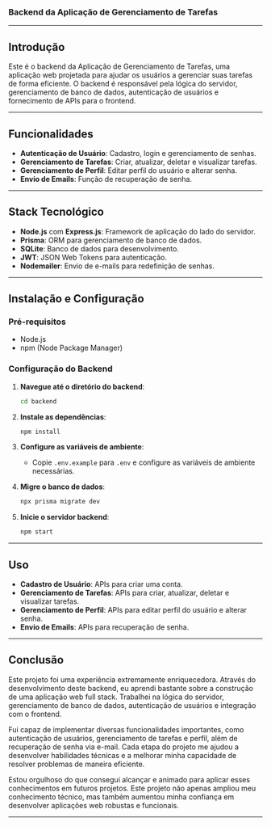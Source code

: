 ### Backend da Aplicação de Gerenciamento de Tarefas

---

## Introdução

Este é o backend da Aplicação de Gerenciamento de Tarefas, uma aplicação web projetada para ajudar os usuários a gerenciar suas tarefas de forma eficiente. O backend é responsável pela lógica do servidor, gerenciamento de banco de dados, autenticação de usuários e fornecimento de APIs para o frontend.

---

## Funcionalidades

- **Autenticação de Usuário**: Cadastro, login e gerenciamento de senhas.
- **Gerenciamento de Tarefas**: Criar, atualizar, deletar e visualizar tarefas.
- **Gerenciamento de Perfil**: Editar perfil do usuário e alterar senha.
- **Envio de Emails**: Função de recuperação de senha.

---

## Stack Tecnológico

- **Node.js** com **Express.js**: Framework de aplicação do lado do servidor.
- **Prisma**: ORM para gerenciamento de banco de dados.
- **SQLite**: Banco de dados para desenvolvimento.
- **JWT**: JSON Web Tokens para autenticação.
- **Nodemailer**: Envio de e-mails para redefinição de senhas.

---

## Instalação e Configuração

### Pré-requisitos

- Node.js
- npm (Node Package Manager)

### Configuração do Backend

1. **Navegue até o diretório do backend**:
    ```bash
    cd backend
    ```

2. **Instale as dependências**:
    ```bash
    npm install
    ```

3. **Configure as variáveis de ambiente**:
    - Copie `.env.example` para `.env` e configure as variáveis de ambiente necessárias.

4. **Migre o banco de dados**:
    ```bash
    npx prisma migrate dev
    ```

5. **Inicie o servidor backend**:
    ```bash
    npm start
    ```

---

## Uso

- **Cadastro de Usuário**: APIs para criar uma conta.
- **Gerenciamento de Tarefas**: APIs para criar, atualizar, deletar e visualizar tarefas.
- **Gerenciamento de Perfil**: APIs para editar perfil do usuário e alterar senha.
- **Envio de Emails**: APIs para recuperação de senha.

---

## Conclusão

Este projeto foi uma experiência extremamente enriquecedora. Através do desenvolvimento deste backend, eu aprendi bastante sobre a construção de uma aplicação web full stack. Trabalhei na lógica do servidor, gerenciamento de banco de dados, autenticação de usuários e integração com o frontend. 

Fui capaz de implementar diversas funcionalidades importantes, como autenticação de usuários, gerenciamento de tarefas e perfil, além de recuperação de senha via e-mail. Cada etapa do projeto me ajudou a desenvolver habilidades técnicas e a melhorar minha capacidade de resolver problemas de maneira eficiente.

Estou orgulhoso do que consegui alcançar e animado para aplicar esses conhecimentos em futuros projetos. Este projeto não apenas ampliou meu conhecimento técnico, mas também aumentou minha confiança em desenvolver aplicações web robustas e funcionais.

---
